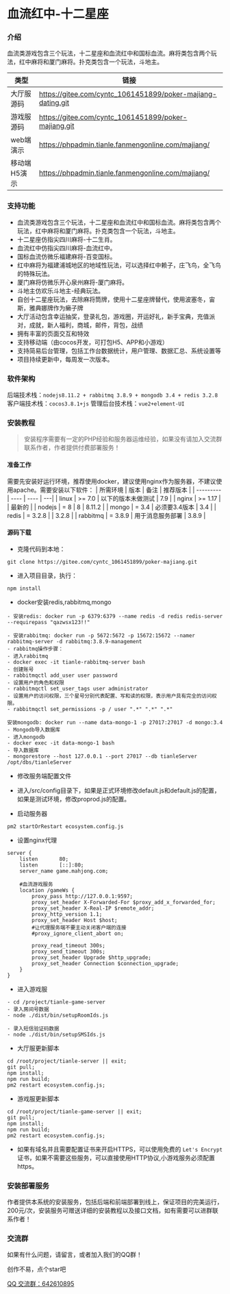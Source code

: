 # 血流红中-十二星座

### 介绍
血流类游戏包含三个玩法，十二星座和血流红中和国标血流。麻将类包含两个玩法，红中麻将和厦门麻将。扑克类包含一个玩法，斗地主。

| 类型      | 链接                                                          |
|---------|-------------------------------------------------------------|
| 大厅服源码   | https://gitee.com/cyntc_1061451899/poker-majiang-dating.git |
| 游戏服源码   | https://gitee.com/cyntc_1061451899/poker-majiang.git        |
| web端演示  | https://phpadmin.tianle.fanmengonline.com/majiang/                            |
| 移动端H5演示 | https://phpadmin.tianle.fanmengonline.com/majiang/                            |

### 支持功能
- 血流类游戏包含三个玩法，十二星座和血流红中和国标血流。麻将类包含两个玩法，红中麻将和厦门麻将。扑克类包含一个玩法，斗地主。
- 十二星座仿指尖四川麻将-十二生肖。
- 血流红中仿指尖四川麻将-血流红中。
- 国标血流仿微乐福建麻将-百变国标。
- 红中麻将为福建浦城地区的地域性玩法，可以选择红中赖子，庄飞鸟，全飞鸟的特殊玩法。
- 厦门麻将仿微乐开心泉州麻将-厦门麻将。
- 斗地主仿欢乐斗地主-经典玩法。
- 自创十二星座玩法，去除麻将筒牌，使用十二星座牌替代，使用波塞冬，宙斯，雅典娜牌作为癞子牌
- 大厅活动包含幸运抽奖，登录礼包，游戏圈，开运好礼，新手宝典，充值派对，成就，新人福利，商城，邮件，背包，战绩
- 拥有丰富的页面交互和特效
- 支持移动端（由cocos开发，可打包H5、APP和小游戏）
- 支持简易后台管理，包括工作台数据统计，用户管理、数据汇总、系统设置等
- 项目持续更新中，每周发一次版本。

### 软件架构

后端技术栈：`nodejs8.11.2 + rabbitmq 3.8.9 + mongodb 3.4 + redis 3.2.8`
客户端技术栈：`cocos3.8.1+js`
管理后台技术栈：`vue2+element-UI`


### 安装教程
> 安装程序需要有一定的PHP经验和服务器运维经验，如果没有请加入交流群联系作者，作者提供付费部署服务！

#### 准备工作

需要先安装好运行环境，推荐使用docker，建议使用nginx作为服务器，不建议使用apache。需要安装以下软件：
|  所需环境 | 版本 | 备注 | 推荐版本 |
| --------- | ---- | ---- | ---|
| linux    | >= 7.0 |  以下的版本未做测试   | 7.9 |
| nginx    | >= 1.17 |     | 最新的 |
| nodejs | = 8 |  8    | 8.11.2 |
| mongo    | = 3.4 | 必须要3.4版本     | 3.4 |
| redis    | = 3.2.8 |     | 3.2.8 |
| rabbitmq    | = 3.8.9 |  用于消息服务部署  | 3.8.9 |

#### 源码下载
- 克隆代码到本地：
```
git clone https://gitee.com/cyntc_1061451899/poker-majiang.git
```
- 进入项目目录，执行：
```
npm install
```

- docker安装redis,rabbitmq,mongo
```
- 安装redis: docker run -p 6379:6379 --name redis -d redis redis-server --requirepass "qazwsx123!!"
```
```
- 安装rabbitmq: docker run -p 5672:5672 -p 15672:15672 --namer rabbitmq-server -d rabbitmq:3.8.9-management
- rabbitmq操作步骤：
- 进入rabbitmq
- docker exec -it tianle-rabbitmq-server bash
- 创建账号
- rabbitmqctl add_user user password
- 设置用户的角色和权限
- rabbitmqctl set_user_tags user administrator
- 设置用户的访问权限，三个星号分别代表配置、写和读的权限，表示用户具有完全的访问权限。
- rabbitmqctl set_permissions -p / user ".*" ".*" ".*"
```
```
安装mongodb: docker run --name data-mongo-1 -p 27017:27017 -d mongo:3.4
- Mongodb导入数据库
- 进入mongodb
- docker exec -it data-mongo-1 bash
- 导入数据库
- mongorestore --host 127.0.0.1 --port 27017 --db tianleServer /opt/dbs/tianleServer
```

- 修改服务端配置文件
- 进入/src/config目录下，如果是正式环境修改default.js和default.js的配置，如果是测试环境，修改proprod.js的配置。


- 启动服务器
```
pm2 startOrRestart ecosystem.config.js
```

- 设置nginx代理

```
server {
	listen       80;
	listen       [::]:80;
	server_name game.mahjong.com;

    #血流游戏服务
	location /gameWs {
		proxy_pass http://127.0.0.1:9597;
		proxy_set_header X-Forwarded-For $proxy_add_x_forwarded_for;
		proxy_set_header X-Real-IP $remote_addr;
		proxy_http_version 1.1;
		proxy_set_header Host $host;
		#让代理服务端不要主动关闭客户端的连接
		#proxy_ignore_client_abort on;

		proxy_read_timeout 300s;
		proxy_send_timeout 300s;
		proxy_set_header Upgrade $http_upgrade;
		proxy_set_header Connection $connection_upgrade;
	}
}
```

- 进入游戏服
```
- cd /project/tianle-game-server
- 录入房间号数据
- node ./dist/bin/setupRoomIds.js

- 录入短信验证码数据
- node ./dist/bin/setupSMSIds.js
```

- 大厅服更新脚本
```
cd /root/project/tianle-server || exit;
git pull;
npm install;
npm run build;
pm2 restart ecosystem.config.js;
```

- 游戏服更新脚本
```
cd /root/project/tianle-game-server || exit;
git pull;
npm install;
npm run build;
pm2 restart ecosystem.config.js;
```

- 如果有域名并且需要配置证书来开启HTTPS，可以使用免费的 `Let's Encrypt` 证书，如果不需要这些服务，可以直接使用HTTP协议,小游戏服务必须配置https。

### 安装部署服务

作者提供本系统的安装服务，包括后端和前端部署到线上，保证项目的完美运行，200元/次，安装服务可赠送详细的安装教程以及接口文档，如有需要可以进群联系作者！

### 交流群
如果有什么问题，请留言，或者加入我们的QQ群！

创作不易，点个star吧

[QQ 交流群：642610895](http://qm.qq.com/cgi-bin/qm/qr?_wv=1027&k=AjhXh31lV0NPJz3qAQ9J1Ui0yY8lDeNH&authKey=fnAhcR90n%2FEEYqWVr9IoBw9JjCdnU1P8yJ58Rq9esmvq3Fj%2FTUux%2FQcUvU92W7dE&noverify=0&group_code=642610895)
